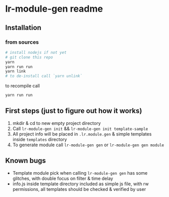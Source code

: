 # lr-module-gen readme
## Installation
### from sources
```zsh
# install nodejs if not yet
# git clone this repo
yarn
yarn run run
yarn link
# to de-install call `yarn unlink`
```
to recompile call
```zsh
yarn run run
```

## First steps (just to figure out how it works)
1. mkdir & cd to new empty project directory
2. Call `lr-module-gen init` && `lr-module-gen init template-sample`
3. All project info will be placed in `.lr.module.gen` & simple templates inside `templates` directory
4. To generate module call `lr-module-gen gen` or `lr-module-gen gen module`

## Known bugs
- Template module pick when calling `lr-module-gen gen` has some glitches, with double focus on filter & time delay
- info.js inside template directory included as simple js file, with rw permissions, all templates should be checked & verified by user  